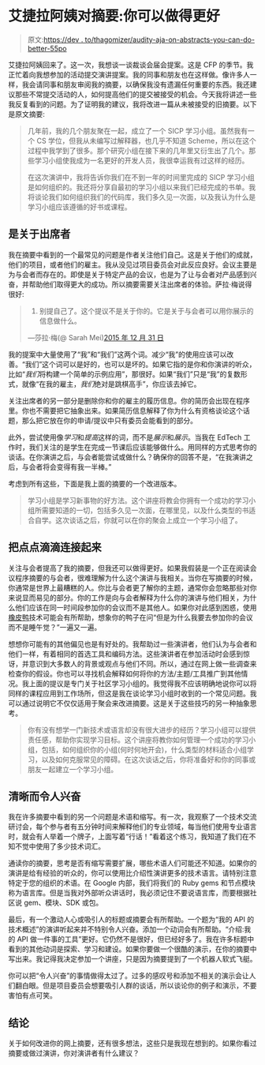 # 艾捷拉阿姨对摘要:你可以做得更好

> 原文:[https://dev . to/thagomizer/audity-aja-on-abstracts-you-can-do-better-55po](https://dev.to/thagomizer/auntie-aja-on-abstracts-you-can-do-better-55po)

艾捷拉阿姨回来了。这一次，我想谈一谈裁谈会届会提案。这是 CFP 的季节。我正忙着向我想参加的活动提交演讲提案。我的同事和朋友也在这样做。像许多人一样，我会请同事和朋友审阅我的摘要，以确保我没有遗漏任何重要的东西。我还建议那些不常提交活动的人，如何提高他们的提交被接受的机会。今天我将讲述一些我反复看到的问题。为了证明我的建议，我将改进一篇从未被接受的旧摘要。以下是原文摘要:

> 几年前，我的几个朋友聚在一起，成立了一个 SICP 学习小组。虽然我有一个 CS 学位，但我从未编写过解释器，也几乎不知道 Scheme，所以在这个过程中我学到了很多。那个研究小组在接下来的几年里又衍生出了几个。那些学习小组使我成为一名更好的开发人员，我很幸运我有过这样的经历。
> 
> 在这次演讲中，我将告诉你我们在不到一年的时间里完成的 SICP 学习小组是如何组织的。我还将分享自最初的学习小组以来我们已经完成的书单。我将谈论我们如何组织我们的代码库，我们多久见一次面，以及我认为什么是学习小组应该遵循的好书或课程。

## [](#it-is-about-the-attendee)是关于出席者

我在摘要中看到的一个最常见的问题是作者关注他们自己。这是关于他们的成就，他们的项目，或者他们的雇主。我从没见过项目委员会对此反应良好。会议主要是为与会者而存在的。即使是关于特定产品的会议，也是为了让与会者对产品感到兴奋，并帮助他们取得更大的成功。所以摘要需要关注出席者的体验。萨拉·梅说得很好:

> 1.  别提自己了。这个提议不是关于你的。它是关于与会者可以用你展示的信息做什么。
> 
> —莎拉·梅(@ Sarah Mei)[2015 年 12 月 31 日](https://twitter.com/sarahmei/status/682357215978586112?ref_src=twsrc%5Etfw)

我的提案中大量使用了“我”和“我们”这两个词。减少“我”的使用应该可以改善。“我们”这个词可以是好的，也可以是坏的。如果它指的是你和你演讲的听众，比如“*我们*将构建一个简单的示例应用”，那很好。如果“我们”只是“我”的复数形式，就像“在我的雇主，*我们*绝对是跳棋高手”，你应该去掉它。

关注出席者的另一部分是删除你和你的雇主的履历信息。你的简历会出现在程序里。你也不需要把它抽象出来。如果简历信息解释了你为什么有资格谈论这个话题，那么把它放在你的申请/提议中只有委员会能看到的部分。

此外，尝试使用像*学习*和*提高*这样的词，而不是*展示*和*展示*。当我在 EdTech 工作时，我们关注的是学生在完成一节课后应该能够做什么。用同样的方式思考你的谈话。在你演讲之后，与会者能尝试或做什么？确保你的回答不是，“在我演讲之后，与会者将会变得有我一半棒。”

考虑到所有这些，下面是我上面的摘要的一个改进版本。

> 学习小组是学习新事物的好方法。这个讲座将教会你拥有一个成功的学习小组所需要知道的一切，包括多久见一次面，在哪里见，以及什么类型的书适合自学。这次谈话之后，你就可以在你的聚会上成立一个学习小组了。

## [](#connect-the-dots)把点点滴滴连接起来

关注与会者提高了我的摘要，但我还可以做得更好。如果我假装是一个正在阅读会议程序摘要的与会者，很难理解为什么这个演讲与我相关。当你在写摘要的时候，你通常是世界上最糟糕的人。你比与会者更了解你的主题，通常你会忽略那些对你来说显而易见的部分。你的工作是向与会者解释为什么你的演讲与他们相关，为什么他们应该在同一时间段参加你的会议而不是其他人。如果你对此感到困惑，使用[橡皮鸭](https://rubberduckdebugging.com/)技术可能会有所帮助，想象你的鸭子在问“但是为什么我要去参加你的会议而不是睡午觉？”一遍又一遍。

想想你可能有的其他偏见也是有好处的。我帮助过一些演讲者，他们认为与会者和他们一样，有着相同的首选工具和编码方法。这些演讲者在参加活动时会感到惊讶，并意识到大多数人的背景或观点与他们不同。所以，通过在网上做一些调查来检查你的假设。你也可以寻找机会解释如何将你的方法/主题/工具推广到其他情况。我上面的提议是专门关于社区学习小组的。我觉得我不应该明确地说你可以将同样的课程应用到工作场所，但这是我在谈论学习小组时收到的一个常见问题。我可以通过说明它不仅仅适用于聚会来改进摘要。这是关于这些技巧的另一种抽象思考。

> 你有没有想学一门新技术或语言却没有很大进步的经历？学习小组可以提供责任感，帮助你实现学习目标。这个讲座将教你如何管理一个成功的学习小组，包括，如何组织你的小组(何时何地开会)，什么类型的材料适合小组学习，以及如何克服常见的障碍。在这次谈话之后，你将准备好和你的同事或朋友一起建立一个学习小组。

## [](#be-clear-and-be-exciting)清晰而令人兴奋

我在许多摘要中看到的另一个问题是术语和缩写。有一次，我观察了一个技术交流研讨会，每个参与者有五分钟时间来解释他们的专业领域，每当他们使用专业语言时，就会有人举着一个牌子，上面写着“行话！”看着这个练习，我知道了我们在不知不觉中使用了多少技术词汇。

通读你的摘要，思考是否有缩写需要扩展，哪些术语人们可能还不知道。如果你的演讲是给有经验的听众的，你可以使用比介绍性演讲更多的技术语言。请特别注意特定于您的组织的术语。在 Google 内部，我们将我们的 Ruby gems 和节点模块称为语言库。但是当我对外部听众讲话时，我必须记住不要说语言库，而要根据社区说 gem、模块、SDK 或包。

最后，有一个激动人心或吸引人的标题或摘要会有所帮助。一个题为“我的 API 的技术概述”的演讲听起来并不特别令人兴奋。添加一个动词会有所帮助。“介绍:我的 API 做一件事的工具”更好。它仍然不是很好，但已经好多了。我在许多标题中看到的其他动词是探索、学习和建设。如果你要做一个很酷的演示，在你的摘要中写出来。我记得我决定参加一个讲座，只是因为摘要提到了一个机器人软式飞艇。

你可以把“令人兴奋”的事情做得太过了。过多的感叹号和添加不相关的演示会让人们翻白眼。但是项目委员会想要吸引人群的谈话，所以谈论你的例子和演示，不要害怕有点可笑。

## [](#conclusion)结论

关于如何改进你的网上摘要，还有很多想法，这些只是我现在想到的。如果你看过摘要或做过演讲，你对演讲者有什么建议？